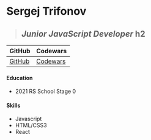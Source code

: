 # Sergej Trifonov
>## _Junior JavaScript Developer_ h2

| GitHub    | Codewars      |
|------------|-------------|
| [GitHub](https://outrullers.github.io) | [Codewars](https://www.codewars.com/users/outrullers) |

#### **Education**
* 2021 RS School Stage 0 

#### **Skills**
* Javascript
* HTML/CSS3
* React